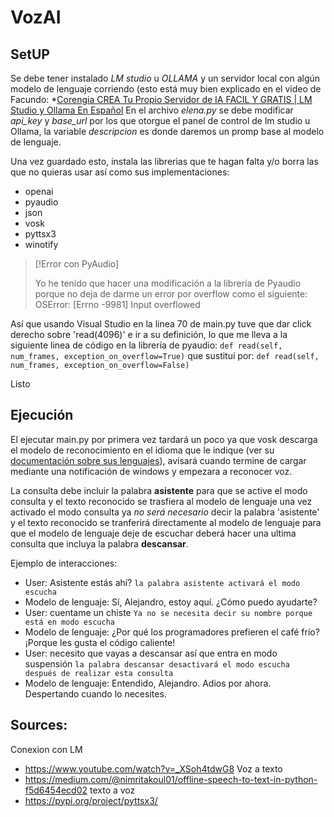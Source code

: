 # VozAI


## SetUP
Se debe tener instalado *LM studio* u *OLLAMA* y un servidor local con algún modelo de lenguaje corriendo (esto está muy bien explicado en el video de Facundo: *[Corengia CREA Tu Propio Servidor de IA FACIL Y GRATIS | LM Studio y Ollama En Español](https://www.youtube.com/watch?v=_XSoh4tdwG8)
En el archivo *elena.py* se debe modificar *api_key* y *base_url* por los que otorgue el panel de control de lm studio u Ollama, la variable *descripcion* es donde daremos un promp base al modelo de lenguaje.


Una vez guardado esto, instala las librerias que te hagan falta y/o borra las que no quieras usar así como sus implementaciones:

* openai
* pyaudio
* json 
* vosk 
* pyttsx3 
* winotify 

>[!Error con PyAudio]
   >
   >Yo he tenido que hacer una modificación a la librería de Pyaudio porque no deja de darme un error por overflow como el siguiente: OSError: [Errno -9981] Input overflowed

Así que usando Visual Studio en la linea 70 de main.py tuve que dar click derecho sobre 'read(4096)' e ir a su definición, lo que me lleva a la siguiente linea de código en la librería de pyaudio:
`def read(self, num_frames, exception_on_overflow=True)`
que sustituí por:
`def read(self, num_frames, exception_on_overflow=False)`

Listo

## Ejecución

El ejecutar main.py por primera vez tardará un poco ya que vosk descarga el modelo de reconocimiento en el idioma que le indique (ver su [documentación sobre sus lenguajes](https://alphacephei.com/vosk/models)), avisará cuando termine de cargar mediante una notificación de windows y empezara a reconocer voz.

La consulta debe incluir la palabra **asistente** para que se active el modo consulta y el texto reconocido se trasfiera al modelo de lenguaje
una vez activado el modo consulta ya *no será necesario* decir la palabra 'asistente' y el texto reconocido se tranferirá directamente al modelo de lenguaje
para que el modelo de lenguaje deje de escuchar deberá hacer una ultima consulta que incluya la palabra **descansar**.


Ejemplo de interacciones:

* User: Asistente estás ahí? `la palabra asistente activará el modo escucha`
* Modelo de lenguaje: Sí, Alejandro, estoy aquí. ¿Cómo puedo ayudarte?
* User: cuentame un chiste `Ya no se necesita decir su nombre porque está en modo escucha`
* Modelo de lenguaje: ¿Por qué los programadores prefieren el café frío? ¡Porque les gusta el código caliente!
* User: necesito que vayas a descansar así que entra en modo suspensión `la palabra descansar desactivará el modo escucha después de realizar esta consulta`
* Modelo de lenguaje: Entendido, Alejandro. Adios por ahora.  Despertando cuando lo necesites.

## Sources:
Conexion con LM
* https://www.youtube.com/watch?v=_XSoh4tdwG8
Voz a texto
* https://medium.com/@nimritakoul01/offline-speech-to-text-in-python-f5d6454ecd02
texto a voz
* https://pypi.org/project/pyttsx3/
